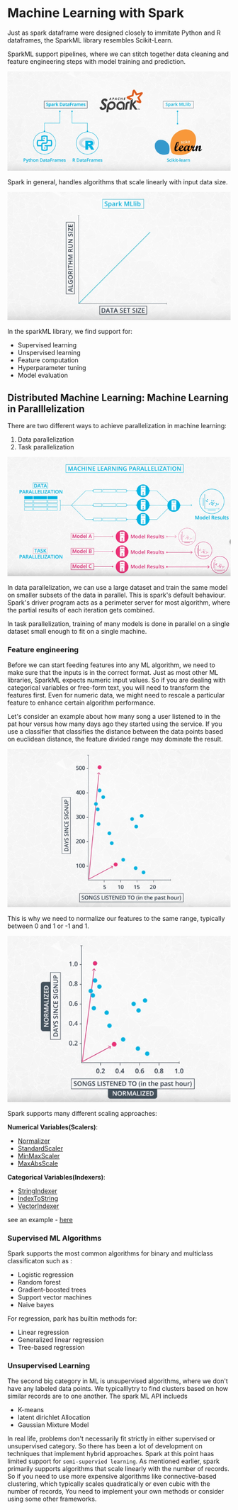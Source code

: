 # Machine Learning with Spark

Just as spark dataframe were designed closely to immitate Python and R dataframes, the SparkML library resembles Scikit-Learn.

SparkML support pipelines, where we can stitch together data cleaning and feature engineering steps with model training and prediction.

![](images/sparkml1.png)

Spark in general, handles algorithms that scale linearly with input data size.

![](images/sparkml2.png)

In the sparkML library, we find support for:

- Supervised learning
- Unspervised learning
- Feature computation
- Hyperparameter tuning
- Model evaluation

## Distributed Machine Learning: Machine Learning in Paralllelization

There are two different ways to achieve parallelization in machine learning:

1. Data parallelization
2. Task parallelization

![](images/sparkml3.png)

In data parallelization, we can use a large dataset and train the same model on smaller subsets of the data in parallel. This is spark's default behaviour. Spark's driver program acts as a perimeter server for most algorithm, where the partial results of each iteration gets combined.

In task parallelization, training of many models is done in parallel on a single dataset small enough to fit on a single machine.

### Feature engineering

Before we can start feeding features into any ML algorithm, we need to make sure that the inputs is in the correct format.
Just as most other ML libraries, SparkML expects numeric input values.
So if you are dealing with categorical variables or free-form text, you will need to transform the features first. Even for numeric data, we might need to rescale a particular feature to enhance certain algorithm performance.

Let's consider an example about how many song a user listened to in the pat hour versus how many days ago they started using the service. If you use a classifier that classifies the distance between the data points based on euclidean distance, the feature divided range may dominate the result.

![](images/sparkml4.png)

This is why we need to normalize our features to the same range, typically between 0 and 1 or -1 and 1.

![](images/sparkml5.png)

Spark supports many different scaling approaches:

**Numerical Variables(Scalers)**:
- [Normalizer](https://spark.apache.org/docs/latest/ml-features.html#normalizer)
- [StandardScaler](https://spark.apache.org/docs/latest/ml-features.html#standardscaler)
- [MinMaxScaler](https://spark.apache.org/docs/latest/ml-features.html#minmaxscaler)
- [MaxAbsScale](https://spark.apache.org/docs/latest/ml-features.html#maxabsscaler)

**Categorical Variables(Indexers)**:
- [StringIndexer](https://spark.apache.org/docs/latest/ml-features.html#stringindexer)
- [IndexToString](https://spark.apache.org/docs/latest/ml-features.html#indextostring)
- [VectorIndexer](https://spark.apache.org/docs/latest/ml-features.html#vectorindexer)

see an example - [here](notebooks/1_numeric_features.ipynb)


### Supervised ML Algorithms

Spark supports the most common algorithms for binary and multiclass classificaton such as :

- Logistic regression
- Random forest
- Gradient-boosted trees
- Support vector machines
- Naive bayes

For regression, park has builtin methods for:

- Linear regression
- Generalized linear regression
- Tree-based regression

### Unsupervised Learning

The second big category in ML is unsupervised algorithms, where we don't have any labeled data points. We typicalllytry to find clusters based on how similar records are to one another. The spark ML API inclueds
- K-means
- latent dirichlet Allocation
- Gaussian Mixture Model

In real life, problems don't necessarily fit strictly in either supervised or unsupervised category. So there has been a lot of development on techniques that implement hybrid approaches. Spark at this point haas limited support for `semi-supervied learning`. As mentioned earlier, spark primarily supports algorithms that scale linearly with the number of records. So if you need to use more expensive algorithms like connective-based clustering, which typically scales quadratically or even cubic with the number of records, You need to implement your own methods or consider using some other frameworks.